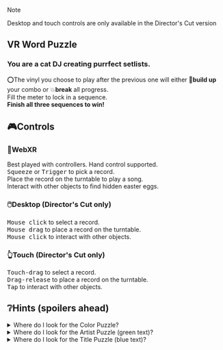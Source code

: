 > [!NOTE]
> Desktop and touch controls are only available in the Director's Cut version

## VR Word Puzzle
### You are a cat DJ creating purrfect setlists.

⭕The vinyl you choose to play after the previous one
will either 🎉**build up** your combo or 💥**break** all progress.  
Fill the meter to lock in a sequence.  
**Finish all three sequences to win!**

## 🎮Controls

### 🥽WebXR
Best played with controllers.  Hand control supported.  
<kbd>Squeeze</kbd> or <kbd>Trigger</kbd> to pick a record.  
Place the record on the turntable to play a song.  
Interact with other objects to find hidden easter eggs.

### 🖱️Desktop (**Director's Cut only**)
<kbd>Mouse click</kbd> to select a record.  
<kbd>Mouse drag</kbd> to place a record on the turntable.  
<kbd>Mouse click</kbd> to interact with other objects.  

### 👆Touch (**Director's Cut only**)
<kbd>Touch-drag</kbd> to select a record.  
<kbd>Drag-release</kbd> to place a record on the turntable.  
<kbd>Tap</kbd> to interact with other objects.  

## ❔Hints (spoilers ahead)

<details>
  <summary>Where do I look for the Color Puzzle?</summary>
  🤔The dance floor is playing a repeating sequence.
  <details>
    <summary>Ok, how do I know where to start?</summary>
    💡The progress console only starts this sequence when Red is played.
    <details>
      <summary>I'm still lost. What do I do?</summary>
      ✅Select the record that matches each color and place it on the turntable in the middle of the table.
      This will fill the first progress bar on the progress console.
      <details>
        <summary>What's the solution?</summary>
        Red ➡️ Orange ➡️ Yellow ➡️ Green ➡️ Blue ➡️ Purple
      </details>
    </details>
  </details>
</details>

<details>
  <summary>Where do I look for the Artist Puzzle (green text)?</summary>
  🤔Notice that each artist has is at least two words long. What might be the way to connect one artist to the next?
  <details>
    <summary>I'm still not sure, what is an example?</summary>
    💡If Jack White is on the turntable, the most fitting next artist would be Black Sabbath. (Colors)
    <details>
      <summary>I'm still lost. What do I do?</summary>
      ✅The last word of each artist should connect to the first word of the next artist.
      <details>
        <summary>What's the solution?</summary>
        Shiny Toy Guns ➡️ B.B. King ➡️ Jack White ➡️ Black Sabbath ➡️ Faith Hill ➡️ Cliff Sheen'
      </details>
    </details>
  </details>
</details>

<details>
  <summary>Where do I look for the Title Puzzle (blue text)?</summary>
  🤔Notice that the song title is a compound word. How could this be related to the next title?
  <details>
    <summary>I'm still not sure, what is an example?</summary>
    💡If LOADOUT is playing, BACKHAND is a good next album. (OUTBACK)
    <details>
      <summary>I'm still lost. What do I do?</summary>
      ✅The end of each title and the beginning of the next title should create another English compound word.
      <details>
        <summary>What's the solution?</summary>
        OFFSIDE ➡️ SHOWCASE ➡️ LOADOUT ➡️ BACKHAND ➡️ BOOKMARKS ➡️ MANPOWER
      </details>
    </details>
  </details>
</details>